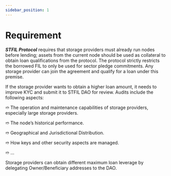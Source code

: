 ```yaml
---
sidebar_position: 1
---
```


#  Requirement

**_STFIL Protocol_** requires that storage providers must already run nodes before lending; assets from the current node should be used as collateral to obtain loan qualifications from the protocol. The protocol strictly restricts the borrowed FIL to only be used for sector pledge commitments. Any storage provider can join the agreement and qualify for a loan under this premise.

If the storage provider wants to obtain a higher loan amount, it needs to improve KYC and submit it to STFIL DAO for review. Audits include the following aspects:

➱ The operation and maintenance capabilities of storage providers, especially large storage providers.

➱ The node’s historical performance.

➱ Geographical and Jurisdictional Distribution.

➱ How keys and other security aspects are managed.

➱ ...

Storage providers can obtain different maximum loan leverage by delegating Owner/Beneficiary addresses to the DAO.
